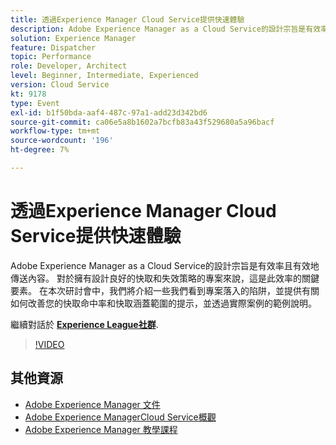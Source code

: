 ```yaml
---
title: 透過Experience Manager Cloud Service提供快速體驗
description: Adobe Experience Manager as a Cloud Service的設計宗旨是有效率且有效地傳送內容。 對於擁有設計良好的快取和失效策略的專案來說，這是此效率的關鍵要素。 在本次研討會中，我們將介紹一些我們看到專案落入的陷阱，並提供有關如何改善您的快取命中率和快取涵蓋範圍的提示，並透過實際案例的範例說明。
solution: Experience Manager
feature: Dispatcher
topic: Performance
role: Developer, Architect
level: Beginner, Intermediate, Experienced
version: Cloud Service
kt: 9178
type: Event
exl-id: b1f50bda-aaf4-487c-97a1-add23d342bd6
source-git-commit: ca06e5a8b1602a7bcfb83a43f529680a5a96bacf
workflow-type: tm+mt
source-wordcount: '196'
ht-degree: 7%

---
```


# 透過Experience Manager Cloud Service提供快速體驗

Adobe Experience Manager as a Cloud Service的設計宗旨是有效率且有效地傳送內容。 對於擁有設計良好的快取和失效策略的專案來說，這是此效率的關鍵要素。 在本次研討會中，我們將介紹一些我們看到專案落入的陷阱，並提供有關如何改善您的快取命中率和快取涵蓋範圍的提示，並透過實際案例的範例說明。

繼續對話於 **[Experience League社群](https://adobe.ly/3CUkzoB)**.

>[!VIDEO](https://video.tv.adobe.com/v/337846/?quality=12&learn=on&hidetitle=true)

## 其他資源

- [Adobe Experience Manager 文件](https://experienceleague.adobe.com/docs/experience-manager-cloud-service.html)
- [Adobe Experience ManagerCloud Service概觀](https://experienceleague.adobe.com/docs/experience-manager-cloud-service/overview/home.html)
- [Adobe Experience Manager 教學課程](https://experienceleague.adobe.com/docs/experience-manager-tutorials.html)
